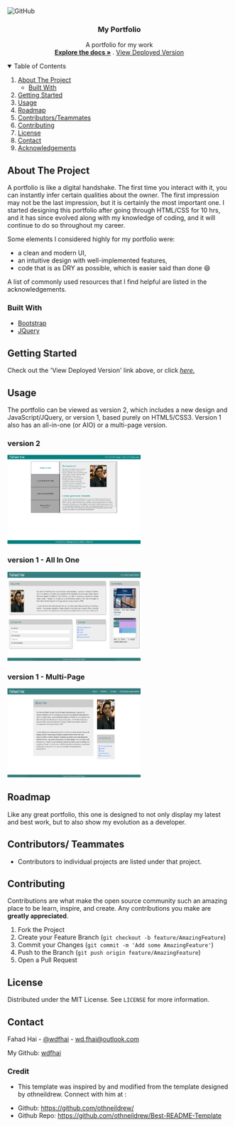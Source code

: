 ![GitHub](https://img.shields.io/github/license/wdfhai/portfolio-live?style=for-the-badge)
<br />

<p align="center">

  <h3 align="center">My Portfolio</h3>

  <p align="center">
    A portfolio for my work
    <br />
    <a href="https://github.com/wdfhai/portfolio-live"><strong>Explore the docs »</strong></a>
    .
    <a href="https://wdfhai.github.io/portfolio-live/index.html">View Deployed Version</a>
  </p>
</p>

<details open="open">
  <summary>Table of Contents</summary>
  <ol>
    <li>
      <a href="#about-the-project">About The Project</a>
      <ul>
        <li><a href="#built-with">Built With</a></li>
      </ul>
    </li>
    <li>
      <a href="#getting-started">Getting Started</a>
    </li>
    <li><a href="#usage">Usage</a></li>
    <li><a href="#roadmap">Roadmap</a></li>
    <li><a href="#contributors">Contributors/Teammates</a></li>
    <li><a href="#contributing">Contributing</a></li>
    <li><a href="#license">License</a></li>
    <li><a href="#contact">Contact</a></li>
    <li><a href="#acknowledgements">Acknowledgements</a></li>
  </ol>
</details>

## About The Project

A portfolio is like a digital handshake. The first time you interact with it, you can instantly infer certain qualities about the owner. The first impression may not be the last impression, but it is certainly the most important one. I started designing this portfolio after going through HTML/CSS for 10 hrs, and it has since evolved along with my knowledge of coding, and it will continue to do so throughout my career.

Some elements I considered highly for my portfolio were:

- a clean and modern UI,
- an intuitive design with well-implemented features,
- code that is as DRY as possible, which is easier said than done :smile:

A list of commonly used resources that I find helpful are listed in the acknowledgements.

### Built With

- [Bootstrap](https://getbootstrap.com)
- [JQuery](https://jquery.com/)

## Getting Started

Check out the 'View Deployed Version' link above, or click <span><a href="https://wdfhai.github.io/portfolio-live/index.html" alt="link to deployed version"><em>here.</em></a></span>

## Usage

The portfolio can be viewed as version 2, which includes a new design and JavaScript/JQuery, or version 1, based purely on HTML5/CSS3. Version 1 also has an all-in-one (or AIO) or a multi-page version.

<h3>version 2</h3>
<img src="./images/v2_preview.png" height="200px" width="300px" alt="preview of version 2">
<br>
<h3>version 1 - All In One</h3>
<img src="./previous_versions/images/portfolio_v1-aio-preview.png" height="200px" width="300px" alt="preview of AIO version">
<br>
<h3>version 1 - Multi-Page</h3>
<img src="./previous_versions/images/portfolio_v1-multi-preview.png" height="200px" width="300px" alt="preview of multi-page version">
<br>

## Roadmap

Like any great portfolio, this one is designed to not only display my latest and best work, but to also show my evolution as a developer.

## Contributors/ Teammates

- Contributors to individual projects are listed under that project.

## Contributing

Contributions are what make the open source community such an amazing place to be learn, inspire, and create. Any contributions you make are **greatly appreciated**.

1. Fork the Project
2. Create your Feature Branch (`git checkout -b feature/AmazingFeature`)
3. Commit your Changes (`git commit -m 'Add some AmazingFeature'`)
4. Push to the Branch (`git push origin feature/AmazingFeature`)
5. Open a Pull Request

## License

Distributed under the MIT License. See `LICENSE` for more information.

## Contact

Fahad Hai - [@wdfhai](https://twitter.com/wdfhai) - wd.fhai@outlook.com

My Github: [wdfhai](https://github.com/wdfhai)

### Credit

- This template was inspired by and modified from the template designed by othneildrew. Connect with him at :

* Github: https://github.com/othneildrew/
* Github Repo: https://github.com/othneildrew/Best-README-Template
